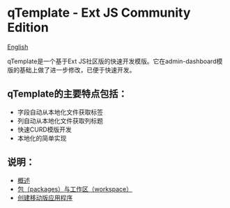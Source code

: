 # qTemplate - Ext JS Community Edition

[English](README_en.md)

qTemplate是一个基于Ext JS社区版的快速开发模版。它在admin-dashboard模版的基础上做了进一步修改，已便于快速开发。

## qTemplate的主要特点包括：
* 字段自动从本地化文件获取标签
* 列自动从本地化文件获取列标题
* 快速CURD模版开发
* 本地化的简单实现

## 说明：
* [概述](docs/zh-cn/overview.md)
* [包（packages）与工作区（workspace）](docs/zh-cn/workspace.md)
* [创建移动版应用程序](docs/zh-cn/phone.md)

